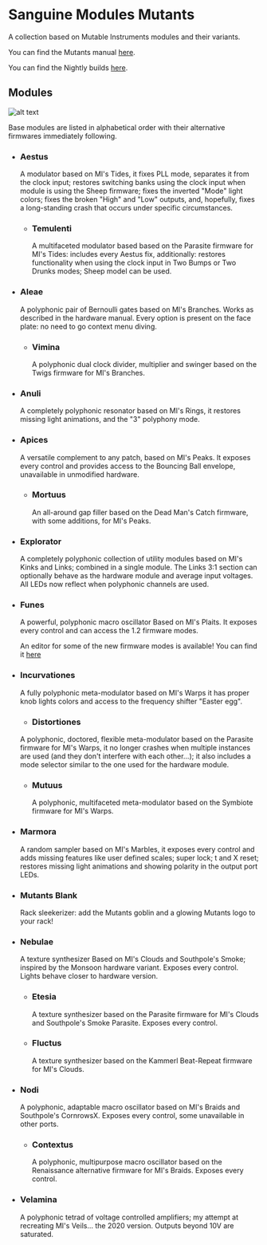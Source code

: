 # Sanguine Modules Mutants

A collection based on Mutable Instruments modules and their variants.

You can find the Mutants manual [here](https://media.githubusercontent.com/media/Bloodbat/SanguineModulesManuals/refs/heads/main/mutants_manual.pdf).

You can find the Nightly builds [here](https://github.com/Bloodbat/SanguineMutants/releases/tag/Nightly).

## Modules

![alt text](pics/mutants_modules.png)

Base modules are listed in alphabetical order with their alternative firmwares immediately following.

- ### Aestus

  A modulator based on MI's Tides, it fixes PLL mode, separates it from the clock input; restores switching banks using the clock input when module is using the Sheep firmware; fixes the inverted "Mode" light colors; fixes the broken "High" and "Low" outputs, and, hopefully, fixes a long-standing crash that occurs under specific circumstances.

  - ### Temulenti

    A multifaceted modulator based based on the Parasite firmware for MI's Tides: includes every Aestus fix, additionally: restores functionality when using the clock input in Two Bumps or Two Drunks modes; Sheep model can be used.

- ### Aleae

  A polyphonic pair of Bernoulli gates based on MI's Branches. Works as described in the hardware manual. Every option is present on the face plate: no need to go context menu diving.
  
  - ### Vimina

    A polyphonic dual clock divider, multiplier and swinger based on the Twigs firmware for MI's Branches.

- ### Anuli

  A completely polyphonic resonator based on MI's Rings, it restores missing light animations, and the "3" polyphony mode.

- ### Apices

  A versatile complement to any patch, based on MI's Peaks. It exposes every control and provides access to the Bouncing Ball envelope, unavailable in unmodified hardware.

  - ### Mortuus

    An all-around gap filler based on the Dead Man's Catch firmware, with some additions, for MI's Peaks.

- ### Explorator

  A completely polyphonic collection of utility modules based on MI's Kinks and Links; combined in a single module. The Links 3:1 section can optionally behave as the hardware module and average input voltages. All LEDs now reflect when polyphonic channels are used.

- ### Funes

  A powerful, polyphonic macro oscillator Based on MI's Plaits. It exposes every control and can access the 1.2 firmware modes.

  An editor for some of the new firmware modes is available! You can find it [here](https://bloodbat.github.io/Funes-Editors/)

- ### Incurvationes

  A fully polyphonic meta-modulator based on MI's Warps it has proper knob lights colors and access to the frequency shifter "Easter egg".
  
  - ### Distortiones

   A polyphonic, doctored, flexible meta-modulator based on the Parasite firmware for MI's Warps, it no longer crashes when multiple instances are used (and they don't interfere with each other...); it also includes a mode selector similar to the one used for the hardware module.
  
  - ### Mutuus

    A polyphonic, multifaceted meta-modulator based on the Symbiote firmware for MI's Warps.

- ### Marmora

  A random sampler based on MI's Marbles, it exposes every control and adds missing features like user defined scales; super lock; t and X reset; restores missing light animations and showing polarity in the output port LEDs.

- ### Mutants Blank

  Rack sleekerizer: add the Mutants goblin and a glowing Mutants logo to your rack!

- ### Nebulae

  A texture synthesizer Based on MI's Clouds and Southpole's Smoke; inspired by the Monsoon hardware variant. Exposes every control. Lights behave closer to hardware version.

  - ### Etesia

    A texture synthesizer based on the Parasite firmware for MI's Clouds and Southpole's Smoke Parasite. Exposes every control.
    
  - ### Fluctus

    A texture synthesizer based on the Kammerl Beat-Repeat firmware for MI's Clouds.

- ### Nodi

  A polyphonic, adaptable macro oscillator based on MI's Braids and Southpole's CornrowsX. Exposes every control, some unavailable in other ports.

  - ### Contextus

    A polyphonic, multipurpose macro oscillator based on the Renaissance alternative firmware for MI's Braids. Exposes every control.

- ### Velamina

  A polyphonic tetrad of voltage controlled amplifiers; my attempt at recreating MI's Veils... the 2020 version. Outputs beyond 10V are saturated.
